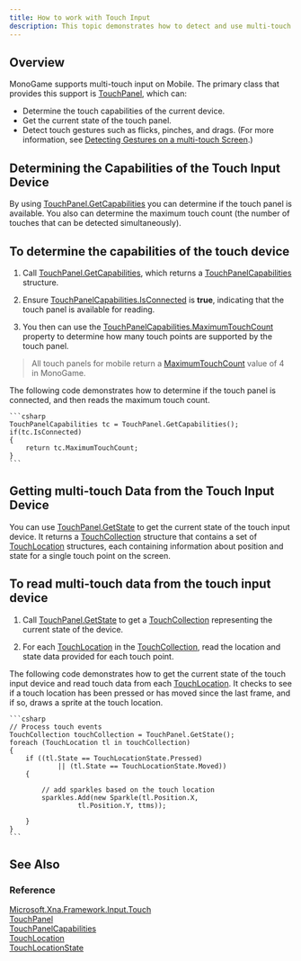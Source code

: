 ```yaml
---
title: How to work with Touch Input
description: This topic demonstrates how to detect and use multi-touch input in a MonoGame game.
---
```


## Overview

MonoGame supports multi-touch input on Mobile. The primary class that provides this support is [TouchPanel](xref:Microsoft.Xna.Framework.Input.Touch.TouchPanel), which can:

* Determine the touch capabilities of the current device.
* Get the current state of the touch panel.
* Detect touch gestures such as flicks, pinches, and drags. (For more information, see [Detecting Gestures on a multi-touch Screen](HowTo_Detect_Gestures.md).)

## Determining the Capabilities of the Touch Input Device

By using [TouchPanel.GetCapabilities](xref:Microsoft.Xna.Framework.Input.Touch.TouchPanel.GetCapabilities) you can determine if the touch panel is available. You also can determine the maximum touch count (the number of touches that can be detected simultaneously).

## To determine the capabilities of the touch device

1. Call [TouchPanel.GetCapabilities](xref:Microsoft.Xna.Framework.Input.Touch.TouchPanel), which returns a [TouchPanelCapabilities](xref:Microsoft.Xna.Framework.Input.Touch.TouchPanelCapabilities) structure.

2. Ensure [TouchPanelCapabilities.IsConnected](xref:Microsoft.Xna.Framework.Input.Touch.TouchPanelCapabilities) is **true**, indicating that the touch panel is available for reading.

3. You then can use the [TouchPanelCapabilities.MaximumTouchCount](xref:Microsoft.Xna.Framework.Input.Touch.TouchPanelCapabilities) property to determine how many touch points are supported by the touch panel.

> All touch panels for mobile return a [MaximumTouchCount](xref:Microsoft.Xna.Framework.Input.Touch.TouchPanelCapabilities) value of 4 in MonoGame.

The following code demonstrates how to determine if the touch panel is connected, and then reads the maximum touch count.

    ```csharp
    TouchPanelCapabilities tc = TouchPanel.GetCapabilities();
    if(tc.IsConnected)
    {
        return tc.MaximumTouchCount;
    }
    ```

## Getting multi-touch Data from the Touch Input Device

You can use [TouchPanel.GetState](xref:Microsoft.Xna.Framework.Input.Touch.TouchPanel) to get the current state of the touch input device. It returns a [TouchCollection](xref:Microsoft.Xna.Framework.Input.Touch.TouchCollection) structure that contains a set of [TouchLocation](xref:Microsoft.Xna.Framework.Input.Touch.TouchLocation) structures, each containing information about position and state for a single touch point on the screen.

## To read multi-touch data from the touch input device

1. Call [TouchPanel.GetState](xref:Microsoft.Xna.Framework.Input.Touch.TouchPanel) to get a [TouchCollection](xref:Microsoft.Xna.Framework.Input.Touch.TouchCollection) representing the current state of the device.

2. For each [TouchLocation](xref:Microsoft.Xna.Framework.Input.Touch.TouchLocation) in the [TouchCollection](xref:Microsoft.Xna.Framework.Input.Touch.TouchCollection), read the location and state data provided for each touch point.

The following code demonstrates how to get the current state of the touch input device and read touch data from each [TouchLocation](xref:Microsoft.Xna.Framework.Input.Touch.TouchLocation). It checks to see if a touch location has been pressed or has moved since the last frame, and if so, draws a sprite at the touch location.

    ```csharp
    // Process touch events
    TouchCollection touchCollection = TouchPanel.GetState();
    foreach (TouchLocation tl in touchCollection)
    {
        if ((tl.State == TouchLocationState.Pressed)
                || (tl.State == TouchLocationState.Moved))
        {
    
            // add sparkles based on the touch location
            sparkles.Add(new Sparkle(tl.Position.X,
                     tl.Position.Y, ttms));
    
        }
    }
    ```

## See Also

### Reference

[Microsoft.Xna.Framework.Input.Touch](xref:Microsoft.Xna.Framework.Input.Touch)  
[TouchPanel](xref:Microsoft.Xna.Framework.Input.Touch.TouchPanel)  
[TouchPanelCapabilities](xref:Microsoft.Xna.Framework.Input.Touch.TouchPanelCapabilities)  
[TouchLocation](xref:Microsoft.Xna.Framework.Input.Touch.TouchLocation)  
[TouchLocationState](xref:Microsoft.Xna.Framework.Input.Touch.TouchLocationState)  
